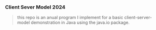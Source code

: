 ### Client Sever Model 2024

> this repo is an anual program I implement for a basic client-server-model demonstration in Java using the java.io package. 
